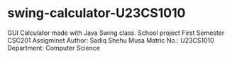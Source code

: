# swing-calculator-U23CS1010
GUI Calculator made with Java Swing class. School project
First Semester CSC201 Assigminet 
	Author: Sadiq Shehu Musa
	Matric No.: U23CS1010
	Department: Computer Science
